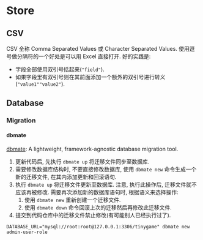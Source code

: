 # Store

## CSV
CSV 全称 Comma Separated Values 或 Character Separated Values.
使用逗号做分隔符的一个好处是可以用 Excel 直接打开.
好的实践是:
* 字段全部使用双引号括起来(`"field"`).
* 如果字段里有双引号则在其前面添加一个额外的双引号进行转义(`"value1""value2"`).

## Database
### Migration
#### dbmate
[dbmate](https://github.com/amacneil/dbmate): A lightweight, framework-agnostic database migration tool.

1. 更新代码后, 先执行 `dbmate up` 将迁移文件同步至数据库. 
2. 需要修改数据库结构时, 不要直接修改数据库, 使用 `dbmate new` 命令生成一个新的迁移文件, 在其内添加更新和回滚语句.
3. 执行 `dbmate up` 将迁移文件更新至数据库. 注意, 执行此操作后, 迁移文件就不应该再被修改. 需要再次添加新的数据库语句时, 根据语义来选择操作:
    1. 使用 `dbmate new` 重新创建一个迁移文件.
    2. 使用 `dbmate down` 命令回滚上次的迁移然后再修改此迁移文件.
4. 提交到代码仓库中的迁移文件禁止修改(有可能别人已经执行过了). 

```shell
DATABASE_URL="mysql://root:root@127.0.0.1:3306/tinygame" dbmate new admin-user-role

```